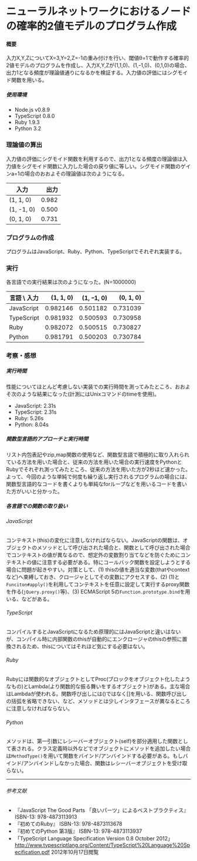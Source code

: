 ニューラルネットワークにおけるノードの確率的2値モデルのプログラム作成
====================


#### 概要

入力X,Y,ZについてX=3,Y=2,Z=-1の重み付けを行い、閾値θ=1で動作する確率的2値モデルのプログラムを作成し、入力X,Y,Zが(1,1,0)、(1,ｰ1,0)、(0,1,0)の場合、出力1となる頻度が理論値通りになるかを検証する。入力値の評価にはシグモイド関数を用いる。

##### 使用環境

- Node.js v0.8.9
- TypeScript 0.8.0
- Ruby 1.9.3
- Python 3.2

### 理論値の算出

入力値の評価にシグモイド関数を利用するので、出力1となる頻度の理論値は入力値をシグモイド関数に入力した場合の戻り値に等しい。シグモイド関数のゲインa=1の場合のおおよその理論値は次のようになる。

入力       | 出力
-----------|------:
(1, 1, 0)  | 0.982
(1, -1, 0) | 0.500
(0, 1, 0)  | 0.731

### プログラムの作成

プログラムはJavaScript、Ruby、Python、TypeScriptでそれぞれ実装する。

### 実行

各言語での実行結果は次のようになった。(N=1000000)

言語 \ 入力 | (1, 1, 0)  | (1, ｰ1, 0)  | (0, 1, 0)
------------|-----------:|------------:|------------:
JavaScript  |   0.982146 |    0.501182 | 0.731039
TypeScript  |   0.981932 |    0.500593 | 0.730958
Ruby        |   0.982072 |    0.500515 | 0.730827
Python      |   0.981791 |    0.500203 | 0.730784

### 考察・感想

##### 実行時間

性能についてほとんど考慮しない実装での実行時間を測ってみたところ、おおよそ次のような結果になった(計測にはUnixコマンドのtimeを使用)。

- JavaScript: 2.31s
- TypeScript: 2.31s
- Ruby: 5.26s
- Python: 8.04s

##### 関数型言語的アプローチと実行時間

リスト内包表記やzip,map関数の使用など、関数型言語で積極的に取り入れられている方法を用いた場合と、従来の方法を用いた場合の実行速度をPythonとRubyでそれぞれ測ってみたところ、従来の方法を用いた方が2秒ほど速かった。よって、今回のような単純で何度も繰り返し実行されるプログラムの場合には、関数型言語的なコードを書くよりも単純なforループなどを用いるコードを書いた方がいいと分かった。

##### 各言語での関数の取り扱い

###### JavaScript

コンテキスト(this)の変化に注意しなければならない。JavaScriptの関数は、オブジェクトのメソッドとして呼び出された場合と、関数として呼び出された場合でコンテキストの値が異なるので、想定外の変数割り当てなどを防ぐためにコンテキストの値に注意する必要がある。特にコールバック関数を設定しようとする場合に問題が起きやすい。対策として、(1) thisの値を適当な変数(thatやcontextなど)へ束縛しておき、クロージャとしてその変数にアクセスする、(2) (1)と`Funciton#apply()`を利用してコンテキストを任意に設定して実行するproxy関数を作る(`jQuery.proxy()`等)、(3) ECMAScript 5の`Function.prototype.bind`を用いる、などがある。

###### TypeScript

コンパイルするとJavaScriptになるため原理的にはJavaScriptと違いはないが、コンパイル時に内部関数のthisが自動的にエンクロージャのthisの参照に置換されるため、thisについてはそれほど気にする必要はない。

###### Ruby

Rubyには関数的なオブジェクトとしてProc(ブロックをオブジェクト化したようなもの)とLambda(より関数的な振る舞いをするオブジェクト)がある。主な場合はLambdaが使われる。関数呼び出しには()ではなく[]を用いる、関数呼び出しの括弧を省略できない、など、メソッドとは少しインタフェースが異なるところに注意しなければならない。

###### Python

メソッドは、第一引数にレシーバーオブジェクト(self)を部分適用した関数として表される。クラス定義時以外などでオブジェクトにメソッドを追加したい場合は`MethodType()`を用いて関数をバインド/アンバインドする必要がある。もしバインド/アンバインドしなかった場合、関数はレシーバーオブジェクトを受け取らない。

---

###### 参考文献

- 『JavaScript The Good Parts  「良いパーツ」によるベストプラクティス』 ISBN-13: 978-4873113913
- 『初めてのRuby』 ISBN-13: 978-4873113678
- 『初めてのPython 第3版』 ISBN-13: 978-4873113937
- 「TypeScript  Language Specification  Version 0.8  October 2012」 http://www.typescriptlang.org/Content/TypeScript%20Language%20Specification.pdf 2012年10月17日閲覧

